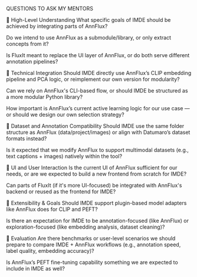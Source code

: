 QUESTIONS TO ASK MY MENTORS


🔹 High-Level Understanding
What specific goals of IMDE should be achieved by integrating parts of AnnFlux?

Do we intend to use AnnFlux as a submodule/library, or only extract concepts from it?

Is FluxIt meant to replace the UI layer of AnnFlux, or do both serve different annotation pipelines?

🔹 Technical Integration
Should IMDE directly use AnnFlux’s CLIP embedding pipeline and PCA logic, or reimplement our own version for modularity?

Can we rely on AnnFlux's CLI-based flow, or should IMDE be structured as a more modular Python library?

How important is AnnFlux’s current active learning logic for our use case — or should we design our own selection strategy?

🔹 Dataset and Annotation Compatibility
Should IMDE use the same folder structure as AnnFlux (data/project/images) or align with Datumaro’s dataset formats instead?

Is it expected that we modify AnnFlux to support multimodal datasets (e.g., text captions + images) natively within the tool?

🔹 UI and User Interaction
Is the current UI of AnnFlux sufficient for our needs, or are we expected to build a new frontend from scratch for IMDE?

Can parts of FluxIt (if it's more UI-focused) be integrated with AnnFlux's backend or reused as the frontend for IMDE?

🔹 Extensibility & Goals
Should IMDE support plugin-based model adapters like AnnFlux does for CLIP and PEFT?

Is there an expectation for IMDE to be annotation-focused (like AnnFlux) or exploration-focused (like embedding analysis, dataset cleaning)?

🔹 Evaluation
Are there benchmarks or user-level scenarios we should prepare to compare IMDE + AnnFlux workflows (e.g., annotation speed, label quality, embedding accuracy)?

Is AnnFlux’s PEFT fine-tuning capability something we are expected to include in IMDE as well?

